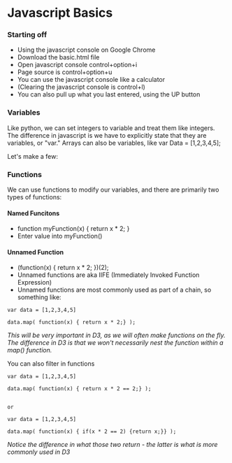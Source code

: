 # Javascript Basics #

### Starting off ###
- Using the javascript console on Google Chrome
- Download the basic.html file
- Open javascript console control+option+i
- Page source is control+option+u
- You can use the javascript console like a calculator 
- (Clearing the javascript console is control+l)
- You can also pull up what you last entered, using the UP button

### Variables ###
Like python, we can set integers to variable and treat them like integers. The difference in javascript is we have to explicitly state that they are variables, or "var." Arrays can also be variables, like var Data = [1,2,3,4,5];

Let's make a few:

### Functions ###
We can use functions to modify our variables, and there are primarily two types of functions:

#### Named Funcitons ####
 - function myFunction(x) { return x * 2; } 
 - Enter value into myFunction()
  
#### Unnamed Function ####
- (function(x) { return x * 2; })(2);
- Unnamed functions are aka IIFE (Immediately Invoked Function Expression)
- Unnamed functions are most commonly used as part of a chain, so something like:
```
var data = [1,2,3,4,5]

data.map( function(x) { return x * 2;} );
```
*This will be very important in D3, as we will often make functions on the fly. The difference in D3 is that we won't necessarily nest the function within a map() function.*


You can also filter in functions
```
var data = [1,2,3,4,5]

data.map( function(x) { return x * 2 == 2;} );


or 

var data = [1,2,3,4,5]

data.map( function(x) { if(x * 2 == 2) {return x;}} );
```
*Notice the difference in what those two return - the latter is what is more commonly used in D3*




